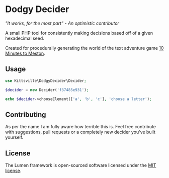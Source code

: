 # Dodgy Decider

*"It works, for the most part" - An optimistic contributor*

A small PHP tool for consistently making decisions based off of a given hexadecimal seed.

Created for procedurally generating the world of the text adventure game [10 Minutes to Meston](https://github.com/kittsville/10-Minutes-to-Meston/).

## Usage

```php
use Kittsville\DodgyDecider\Decider;

$decider = new Decider('f37485e931');

echo $decider->chooseElement(['a', 'b', 'c'], 'choose a letter');
```

## Contributing

As per the name I am fully aware how terrible this is. Feel free contribute with suggestions, pull requests or a completely new decider you've built yourself.

## License

The Lumen framework is open-sourced software licensed under the [MIT license](http://opensource.org/licenses/MIT).